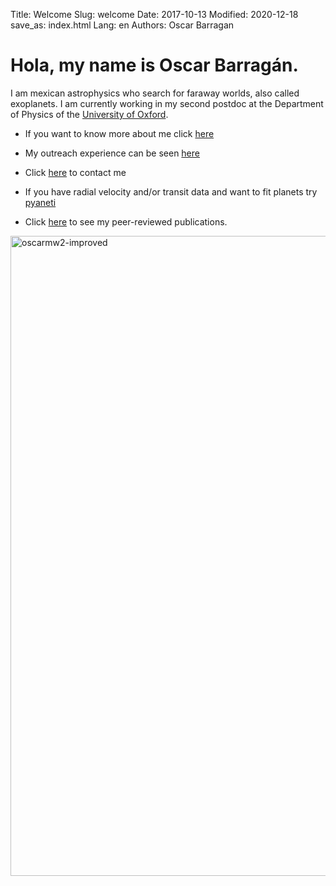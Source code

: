 Title: Welcome
Slug: welcome
Date: 2017-10-13
Modified: 2020-12-18
save_as: index.html
Lang: en
Authors: Oscar Barragan

# Hola, my name is **Oscar Barragán**. 

I am mexican astrophysics who search for faraway worlds, also called exoplanets.
I am currently working in my second postdoc at the Department of Physics of the [University of Oxford](https://www2.physics.ox.ac.uk/contacts/people/barragan).

* If you want to know more about me click [here](about)

* My outreach experience can be seen [here](outreach) 

* Click [here](contact) to contact me

* If you have radial velocity and/or transit data and want to fit planets try [pyaneti](https://github.com/oscaribv/pyaneti)

* Click [here](https://bit.ly/3uSSLO7) to see my peer-reviewed publications.

<img src="https://live.staticflickr.com/65535/49370800288_b809a8dc7a_b.jpg" width="1024" alt="oscarmw2-improved"/>
